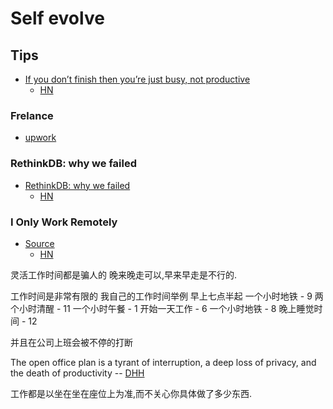 # Self evolve

## Tips
* [If you don’t finish then you’re just busy, not productive](http://www.jacksimpson.co/finishing-being-productive-busy/)
  * [HN](https://news.ycombinator.com/item?id=13402472)

### Frelance
* [upwork](https://www.upwork.com/)

### RethinkDB: why we failed
* [RethinkDB: why we failed](http://www.defstartup.org/2017/01/18/why-rethinkdb-failed.html)
  * [HN](https://news.ycombinator.com/item?id=13421608)

### I Only Work Remotely
* [Source](https://shift.newco.co/why-i-only-work-remotely-2e5eb07ae28f)
  * [HN](https://news.ycombinator.com/item?id=13519451)

灵活工作时间都是骗人的
晚来晚走可以,早来早走是不行的.

工作时间是非常有限的
我自己的工作时间举例
早上七点半起
一个小时地铁 - 9
两个小时清醒 - 11
一个小时午餐 - 1
开始一天工作 - 6
一个小时地铁 - 8
晚上睡觉时间 - 12

并且在公司上班会被不停的打断

The open office plan is a tyrant of interruption, a deep loss of privacy, and the death of productivity
-- [DHH](https://twitter.com/dhh/status/671953192947736576)

工作都是以坐在坐在座位上为准,而不关心你具体做了多少东西.
